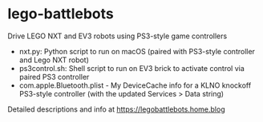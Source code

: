 # lego-battlebots
Drive LEGO NXT and EV3 robots using PS3-style game controllers

- nxt.py: Python script to run on macOS (paired with PS3-style controller and Lego NXT robot)
- ps3control.sh: Shell script to run on EV3 brick to activate control via paired PS3 controller
- com.apple.Bluetooth.plist - My DeviceCache info for a KLNO knockoff PS3-style controller (with the updated Services > Data string)

Detailed descriptions and info at https://legobattlebots.home.blog
